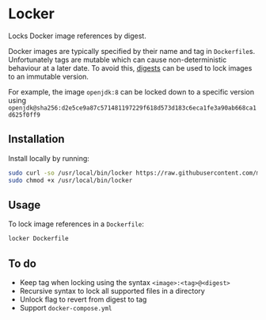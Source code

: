 # Locker

Locks Docker image references by digest.

Docker images are typically specified by their name and tag in `Dockerfile`s. Unfortunately tags are mutable which can cause non-deterministic behaviour at a later date. To avoid this, [digests](https://docs.docker.com/engine/reference/commandline/pull/#pull-an-image-by-digest-immutable-identifier) can be used to lock images to an immutable version.

For example, the image `openjdk:8` can be locked down to a specific version using
`openjdk@sha256:d2e5ce9a87c571481197229f618d573d183c6eca1fe3a90ab668ca1d625f0ff9`

## Installation

Install locally by running:

```bash
sudo curl -so /usr/local/bin/locker https://raw.githubusercontent.com/markhobson/locker/master/locker
sudo chmod +x /usr/local/bin/locker
```

## Usage

To lock image references in a `Dockerfile`:

```bash
locker Dockerfile
```

## To do

* Keep tag when locking using the syntax `<image>:<tag>@<digest>`
* Recursive syntax to lock all supported files in a directory
* Unlock flag to revert from digest to tag
* Support `docker-compose.yml`
